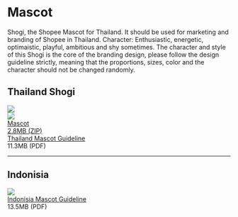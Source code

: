 # Mascot

Shogi, the Shopee Mascot for Thailand.  It should be used for marketing and branding of Shopee in Thailand. 
Character: Enthusiastic, energetic, optimaistic, playful, ambitious and shy sometimes. 
The character and style of this Shogi is the core of the branding design, please follow the design guideline strictly, meaning that the proportions, sizes, color and the character should not be changed randomly.

## Thailand Shogi

<div class="grid mascot-preview">
  <div class="col mascot-preview__cover">
    <img src="/static/image/branding/mascot-th-cover.jpg" />
  </div>
  <div class="col mascot-preview__download">
    <div class="download-wrapper download-wrapper--large no-shadow">
      <img src="/static/image/branding/mascot-th-preview.jpg" />
      <!-- <div class="download-preview" style="background-image:url('/static/image/branding/mascot-th-preview.jpg')"></div> -->
      <a href="https://www.dropbox.com/s/3q6qhi4grbo715d/Shogi.zip?dl=1">
        <div class="download-link">
          <div class="download-link__title">Mascot</div>
          <div class="download-link__description">2.8MB (ZIP)</div>
        </div>
      </a>
    </div>
  </div>
</div>

<div class="download-link">
	<a class="download-link__title" href="https://www.dropbox.com/s/mx58xejp3gyf5s0/Shogi%20Stickers%20Guidelines.pdf?dl=1">Thailand Mascot Guideline</a>
	<div class="download-link__description">11.3MB (PDF)</div>
</div>

---
## Indonisia

<div class="grid mascot-preview">
  <div class="col mascot-preview__cover">
    <img src="/static/image/branding/Indonesian-mascots.png" />
  </div>
  <div class="col mascot-preview__download">
  </div>
</div>

<div class="download-link">
	<a class="download-link__title" href="https://www.dropbox.com/s/1495ici4v1w1d0y/Guideline%20for%20Indonesian%20Hebi%20%26%20Shebi.pdf?dl=1" download>Indonisia Mascot Guideline</a>
	<div class="download-link__description">13.5MB (PDF)</div>
</div>